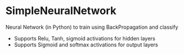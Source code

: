 # SimpleNeuralNetwork
Neural Network (in Python) to train using BackPropagation and classify
- Supports Relu, Tanh, sigmoid activations for hidden layers
- Supports Sigmoid and softmax activations for output layers
